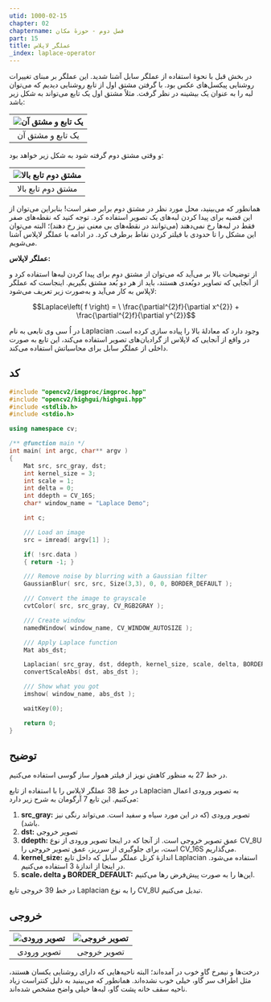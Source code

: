 ```yaml
---
utid: 1000-02-15
chapter: 02
chaptername: فصل دوم - حوزهٔ مکان
part: 15
title: عملگر لاپلاس
_index: laplace-operator
---
```


در بخش قبل با نحوهٔ استفاده از عملگر سابل آشنا شدید. این عملگر بر مبنای تغییرات روشنایی پیکسل‌های عکس بود. با گرفتن مشتق اول از تابع روشنایی دیدیم که می‌توان لبه را به عنوان یک بیشینه در نظر گرفت. مثلاً مشتق اول یک تابع می‌تواند به شکل زیر باشد:

| ![یک تابع و مشتق آن](/opencv-book/media/image83.png) |
| :--------------------------------------------------: |
|                  یک تابع و مشتق آن                   |

و وقتی مشتق دوم گرفته شود به شکل زیر خواهد بود:

| ![مشتق دوم تابع بالا](/opencv-book/media/image84.png) |
| :---------------------------------------------------: |
|                  مشتق دوم تابع بالا                   |

همانطور که می‌بینید، محل مورد نظر در مشتق دوم برابر صفر است! بنابراین می‌توان از این قضیه برای پیدا کردن لبه‌های یک تصویر استفاده کرد. توجه کنید که نقطه‌های صفر فقط در لبه‌ها رخ نمی‌دهند (می‌توانند در نقطه‌های بی معنی نیز رخ دهند)؛ البته می‌توان این مشکل را تا حدودی با فیلتر کردن نقاط برطرف کرد. در ادامه با عملگر لاپلاس آشنا می‌شویم.

**عملگر لاپلاس:**

از توضیحات بالا بر می‌آید که می‌توان از مشتق دوم برای پیدا کردن لبه‌ها استفاده کرد و از آنجایی که تصاویر دوبُعدی هستند، باید از هر دو بُعد مشتق بگیریم. اینجاست که عملگر لاپلاس به کار می‌آید و به‌صورت زیر تعریف می‌شود:

$$Laplace\left( f \right) = \ \frac{\partial^{2}f}{\partial x^{2}} + \frac{\partial^{2}f}{\partial y^{2}}$$

در اُ سی وی تابعی به نام Laplacian وجود دارد که معادلهٔ بالا را پیاده سازی کرده است. در واقع از آنجایی که لاپلاس از گرادیان‌های تصویر استفاده می‌کند، این تابع به صورت داخلی از عملگر سابل برای محاسباتش استفاده می‌کند.



## کد

```c++
#include "opencv2/imgproc/imgproc.hpp"
#include "opencv2/highgui/highgui.hpp"
#include <stdlib.h>
#include <stdio.h>

using namespace cv;

/** @function main */
int main( int argc, char** argv )
{
    Mat src, src_gray, dst;
    int kernel_size = 3;
    int scale = 1;
    int delta = 0;
    int ddepth = CV_16S;
    char* window_name = "Laplace Demo";

    int c;

    /// Load an image
    src = imread( argv[1] );

    if( !src.data )
    { return -1; }

    /// Remove noise by blurring with a Gaussian filter
    GaussianBlur( src, src, Size(3,3), 0, 0, BORDER_DEFAULT );

    /// Convert the image to grayscale
    cvtColor( src, src_gray, CV_RGB2GRAY );

    /// Create window
    namedWindow( window_name, CV_WINDOW_AUTOSIZE );

    /// Apply Laplace function
    Mat abs_dst;

    Laplacian( src_gray, dst, ddepth, kernel_size, scale, delta, BORDER_DEFAULT );
    convertScaleAbs( dst, abs_dst );

    /// Show what you got
    imshow( window_name, abs_dst );

    waitKey(0);

    return 0;
}
```



## توضیح

در خط 27 به منظور کاهش نویز از فیلتر هموار ساز گوسی استفاده می‌کنیم.

در خط 38 عملگر لاپلاس را با استفاده از تابع Laplacian به تصویر ورودی اعمال می‌کنیم. این تابع 7 آرگومان به شرح زیر دارد:

1.  **src\_gray:** تصویر ورودی (که در این مورد سیاه و سفید است. می‌تواند رنگی نیز باشد).
2.  **dst:** تصویر خروجی
3.  **ddepth:** عمق تصویر خروجی است. از آنجا که در اینجا تصویر ورودی از نوع CV\_8U است، برای جلوگیری از سرریز، عمق تصویر خروجی را CV\_16S می‌گذاریم.
4.  **kernel\_size:** اندازهٔ کرنل عملگر سابل که داخل تابع Laplacian استفاده می‌شود. در اینجا از اندازهٔ 3 استفاده می‌کنیم.
5.  **scale، delta و BORDER\_DEFAULT:** این‌ها را به صورت پیش‌فرض رها می‌کنیم.

در خط 39 خروجی تابع Laplacian را به نوع CV_8U تبدیل می‌کنیم.



## خروجی

| ![تصویر ورودی](/opencv-book/media/image85.png) |   ![تصویر خروجی](/opencv-book/media/image86.png)  |
| :--------------------------------------------: | :--------------------------------------------: |
|                  تصویر ورودی                   |                    تصویر خروجی                   |


درخت‌ها و نیمرخ گاو خوب در آمده‌اند؛ البته ناحیه‌هایی که دارای روشنایی یکسان هستند، مثل اطراف سر گاو، خیلی خوب نشده‌اند. همانطور که می‌بینید به دلیل کنتراست زیاد ناحیه سقف خانه پشت گاو، لبه‌ها خیلی واضح مشخص شده‌اند.